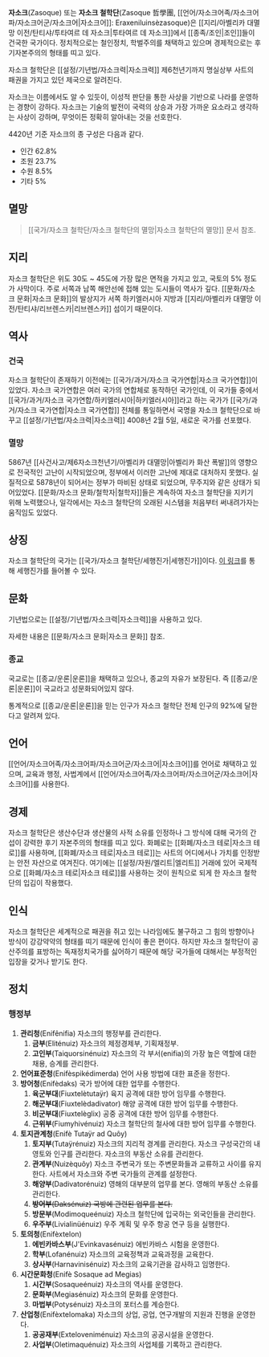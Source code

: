 **자소크**(Zasoque) 또는 **자소크 철학단**(Zasoque 哲學團, [[언어/자소크어족/자소크어파/자소크어군/자소크어|자소크어]]: Eraxeniluinsèzasoque)은 [[지리/아벨리카 대멸망 이전/탄티샤/투타여르 데 자소크|투타여르 데 자소크]]에서 [[종족/조인|조인]]들이 건국한 국가이다. 정치적으로는 철인정치, 학벌주의를 채택하고 있으며 경제적으로는 후기자본주의의 형태를 띠고 있다.

자소크 철학단은 [[설정/기년법/자소크력|자소크력]] 제6천년기까지 명실상부 사트의 패권을 가지고 있던 제국으로 알려진다.

자소크는 이름에서도 알 수 있듯이, 이성적 판단을 통한 사상을 기반으로 나라를 운영하는 경향이 강하다. 자소크는 기술의 발전이 국력의 상승과 가장 가까운 요소라고 생각하는 사상이 강하며, 무엇이든 정확히 알아내는 것을 선호한다.

4420년 기준 자소크의 종 구성은 다음과 같다.
- 인간 62.8%
- 조원 23.7%
- 수원 8.5%
- 기타 5%

## 멸망

> [[국가/자소크 철학단/자소크 철학단의 멸망|자소크 철학단의 멸망]] 문서 참조.

## 지리
자소크 철학단은 위도 30도 ~ 45도에 가장 많은 면적을 가지고 있고, 국토의 5% 정도가 사막이다. 주로 서쪽과 남쪽 해안선에 접해 있는 도시들이 역사가 깊다. [[문화/자소크 문화|자소크 문화]]의 발상지가 서쪽 하키엘러시아 지방과 [[지리/아벨리카 대멸망 이전/탄티샤/리브렌스카|리브렌스카]] 섬이기 때문이다.

## 역사

### 건국
자소크 철학단이 존재하기 이전에는 [[국가/과거/자소크 국가연합|자소크 국가연합]]이 있었다. 자소크 국가연합은 여러 국가의 연합체로 동작하던 국가인데, 이 국가들 중에서 [[국가/과거/자소크 국가연합/하키엘러시아|하키엘러시아]]라고 하는 국가가 [[국가/과거/자소크 국가연합|자소크 국가연합]] 전체를 통일하면서 국명을 자소크 철학단으로 바꾸고 [[설정/기년법/자소크력|자소크력]] 4008년 2월 5일, 새로운 국가를 선포했다.

### 멸망
5867년 [[사건사고/제6자소크천년기/아벨리카 대멸망|아벨리카 화산 폭발]]의 영향으로 전국적인 고난이 시작되었으며, 정부에서 이러한 고난에 제대로 대처하지 못했다. 실질적으로 5878년이 되어서는 정부가 마비된 상태로 되었으며, 무주지와 같은 상태가 되어있었다. [[문화/자소크 문화/철학자|철학자]]들은 계속하여 자소크 철학단을 지키기 위해 노력했으나, 일각에서는 자소크 철학단의 오래된 시스템을 처음부터 써내려가자는 움직임도 있었다.

## 상징
자소크 철학단의 국가는 [[국가/자소크 철학단/세행진가|세행진가]]이다. [이 링크](https://youtu.be/m7qG_NvaWwg?si=9O8QSJtUF_SqDEcO)를 통해 세행진가를 들어볼 수 있다.

## 문화
기년법으로는 [[설정/기년법/자소크력|자소크력]]을 사용하고 있다.

자세한 내용은 [[문화/자소크 문화|자소크 문화]] 참조.

### 종교
국교로는 [[종교/운론|운론]]을 채택하고 있으나, 종교의 자유가 보장된다. 즉 [[종교/운론|운론]]이 국교라고 성문화되어있지 않다.

통계적으로 [[종교/운론|운론]]을 믿는 인구가 자소크 철학단 전체 인구의 92%에 달한다고 알려져 있다.

## 언어
[[언어/자소크어족/자소크어파/자소크어군/자소크어|자소크어]]를 언어로 채택하고 있으며, 교육과 행정, 사법계에서 [[언어/자소크어족/자소크어파/자소크어군/자소크어|자소크어]]를 사용한다.

## 경제
자소크 철학단은 생산수단과 생산물의 사적 소유를 인정하나 그 방식에 대해 국가의 간섭이 강력한 후기 자본주의의 형태를 띠고 있다. 화폐로는 [[화폐/자소크 테로|자소크 테로]]를 사용하며, [[화폐/자소크 테로|자소크 테로]]는 사트의 어디에서나 가치를 인정받는 안전 자산으로 여겨진다. 여기에는 [[설정/자원/엘리트|엘리트]] 거래에 있어 국제적으로 [[화폐/자소크 테로|자소크 테로]]를 사용하는 것이 원칙으로 되게 한 자소크 철학단의 입김이 작용했다.

## 인식
자소크 철학단은 세계적으로 패권을 쥐고 있는 나라임에도 불구하고 그 힘의 방향이나 방식이 강강약약의 형태를 띠기 때문에 인식이 좋은 편이다. 하지만 자소크 철학단이 공산주의를 표방하는 독재정치국가를 싫어하기 때문에 해당 국가들에 대해서는 부정적인 입장을 갖거나 받기도 한다.

## 정치

### 행정부
1. **관리청**(Enifênifia) 자소크의 행정부를 관리한다.
    1. **금부**(Eliténuiz) 자소크의 제정경제부, 기획재정부.
    2. **고인부**(Taiquorsinénuiz) 자소크의 각 부서(enifia)의 가장 높은 역할에 대한 채용, 승계를 관리한다.
2. **언어표준청**(Enifèspikédimerda) 언어 사용 방법에 대한 표준을 정한다.
3. **방어청**(Enifèdaks) 국가 방어에 대한 업무를 수행한다.
    1. **육군부대**(Fiuxtelètutaÿr) 육지 공격에 대한 방어 임무를 수행한다.
    2. **해군부대**(Fiuxtelèdadivator) 해양 공격에 대한 방어 임무를 수행한다.
    3. **비군부대**(Fiuxtelèglix) 공중 공격에 대한 방어 임무를 수행한다.
    4. **근위부**(Fiumyhivénuiz) 자소크 철학단의 철사에 대한 방어 임무를 수행한다.
4. **토지관계청**(Enifè Tutaÿr ad Quôy)
    1. **토지부**(Tutaÿrénuiz) 자소크의 지리적 경계를 관리한다. 자소크 구성국간의 내 영토와 인구를 관리한다. 자소크의 부동산 소유를 관리한다.
    2. **관계부**(Nuizèquôy) 자소크 주변국가 또는 주변문화들과 교류하고 사이를 유지한다. 사트에서 자소크와 주변 국가들의 관계를 설정한다.
    3. **해양부**(Dadivatorénuiz) 영해의 대부분의 업무를 본다. 영해의 부동산 소유를 관리한다.
    4. ~~**방어부**(Daksénuiz) 국방에 관련된 업무를 본다.~~
    5. **방문부**(Modimoqueénuiz) 자소크 철학단에 입국하는 외국인들을 관리한다.
    6. **우주부**(Livialinüénuiz) 우주 계획 및 우주 항공 연구 등을 실행한다.
5. **토의청**(Enifèxtelon)
    1. **에빈카바스부**(J'Evinkavasénuiz) 에빈카바스 시험을 운영한다.
    2. **학부**(Lofanénuiz) 자소크의 교육정책과 교육과정을 교육한다.
    3. **상사부**(Harnavinisénuiz) 자소크의 교육기관을 감사하고 임명한다.
6. **시간문화청**(Enifè Sosaque ad Megias)
    1. **시간부**(Sosaqueénuiz) 자소크의 역사를 운영한다.
    2. **문화부**(Megiasénuiz) 자소크의 문화를 운영한다.
    3. **마법부**(Potysénuiz) 자소크의 포터스를 계승한다.
7. **산업청**(Enifèxtelomaka) 자소크의 상업, 공업, 연구개발의 지원과 진행을 운영한다.
    1. **공공재부**(Exteloveniménuiz) 자소크의 공공시설을 운영한다.
    2. **사업부**(Oletimaquénuiz) 자소크의 사업체를 기록하고 관리한다.